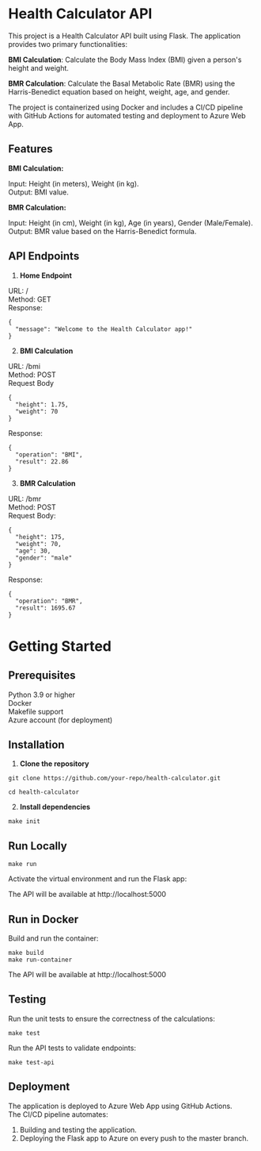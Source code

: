 # Health Calculator API

This project is a Health Calculator API built using Flask. The application provides two primary functionalities:

**BMI Calculation**: Calculate the Body Mass Index (BMI) given a person's height and weight.

**BMR Calculation**: Calculate the Basal Metabolic Rate (BMR) using the Harris-Benedict equation based on height, weight, age, and gender.


The project is containerized using Docker and includes a CI/CD pipeline with GitHub Actions for automated testing and deployment to Azure Web App.


## Features
**BMI Calculation:**

Input: Height (in meters), Weight (in kg).  
Output: BMI value.

**BMR Calculation:**

Input: Height (in cm), Weight (in kg), Age (in years), Gender (Male/Female).  
Output: BMR value based on the Harris-Benedict formula.  

## API Endpoints
1. **Home Endpoint**


URL: /  
Method: GET  
Response:  
```
{
  "message": "Welcome to the Health Calculator app!"
}
```

2. **BMI Calculation**

URL: /bmi  
Method: POST  
Request Body  
```
{
  "height": 1.75,
  "weight": 70
}
```

Response:  
```
{
  "operation": "BMI",
  "result": 22.86
}
```

3. **BMR Calculation**  


URL: /bmr  
Method: POST  
Request Body:  
```
{
  "height": 175,
  "weight": 70,
  "age": 30,
  "gender": "male"
}
```

Response:  
```
{
  "operation": "BMR",
  "result": 1695.67
}
```
  
# Getting Started
## Prerequisites  
Python 3.9 or higher  
Docker  
Makefile support  
Azure account (for deployment)  
## Installation  


1. **Clone the repository**
```
git clone https://github.com/your-repo/health-calculator.git

cd health-calculator
```

2. **Install dependencies**
```
make init
```

## Run Locally
```
make run
```

Activate the virtual environment and run the Flask app:  

The API will be available at http://localhost:5000

## Run in Docker  

Build and run the container:  
```
make build
make run-container
```

The API will be available at http://localhost:5000

## Testing  

Run the unit tests to ensure the correctness of the calculations:  
```
make test
```
Run the API tests to validate endpoints: 
```
make test-api
``` 

## Deployment  

The application is deployed to Azure Web App using GitHub Actions.  
The CI/CD pipeline automates:  

1. Building and testing the application.  
2. Deploying the Flask app to Azure on every push to the master branch.
